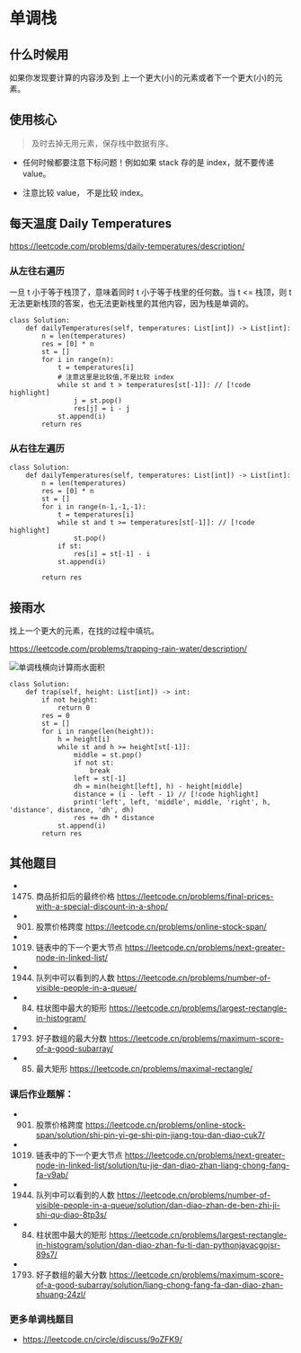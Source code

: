 # 单调栈

## 什么时候用

如果你发现要计算的内容涉及到 上一个更大(小)的元素或者下一个更大(小)的元素。

## 使用核心

> 及时去掉无用元素，保存栈中数据有序。

- 任何时候都要注意下标问题！例如如果 stack 存的是 index，就不要传递 value。

- 注意比较 value， 不是比较 index。

## 每天温度 Daily Temperatures
https://leetcode.com/problems/daily-temperatures/description/

### 从左往右遍历

一旦 t 小于等于栈顶了，意味着同时 t 小于等于栈里的任何数。当 t <= 栈顶，则 t 无法更新栈顶的答案，也无法更新栈里的其他内容，因为栈是单调的。

```python3
class Solution:
    def dailyTemperatures(self, temperatures: List[int]) -> List[int]:
        n = len(temperatures)
        res = [0] * n
        st = []
        for i in range(n):
            t = temperatures[i]
            # 注意这里是比较值,不是比较 index 
            while st and t > temperatures[st[-1]]: // [!code highlight]
                j = st.pop()
                res[j] = i - j
            st.append(i)
        return res 
```

### 从右往左遍历

```python3
class Solution:
    def dailyTemperatures(self, temperatures: List[int]) -> List[int]:
        n = len(temperatures)
        res = [0] * n
        st = []
        for i in range(n-1,-1,-1):
            t = temperatures[i]
            while st and t >= temperatures[st[-1]]: // [!code highlight]
                st.pop()
            if st:
                res[i] = st[-1] - i
            st.append(i)
        
        return res 
```

## 接雨水

找上一个更大的元素，在找的过程中填坑。 

https://leetcode.com/problems/trapping-rain-water/description/

![单调栈横向计算雨水面积](./assets/单调栈横向计算雨水面积.jpg)

```python3
class Solution:
    def trap(self, height: List[int]) -> int:
        if not height:
            return 0
        res = 0
        st = []
        for i in range(len(height)):
            h = height[i]
            while st and h >= height[st[-1]]:
                middle = st.pop() 
                if not st:
                    break
                left = st[-1]
                dh = min(height[left], h) - height[middle] 
                distance = (i - left - 1) // [!code highlight]
                print('left', left, 'middle', middle, 'right', h, 'distance', distance, 'dh', dh)
                res += dh * distance
            st.append(i)
        return res
```

## 其他题目


- 1475. 商品折扣后的最终价格 https://leetcode.cn/problems/final-prices-with-a-special-discount-in-a-shop/
- 901. 股票价格跨度 https://leetcode.cn/problems/online-stock-span/
- 1019. 链表中的下一个更大节点 https://leetcode.cn/problems/next-greater-node-in-linked-list/
- 1944. 队列中可以看到的人数 https://leetcode.cn/problems/number-of-visible-people-in-a-queue/
- 84. 柱状图中最大的矩形 https://leetcode.cn/problems/largest-rectangle-in-histogram/
- 1793. 好子数组的最大分数 https://leetcode.cn/problems/maximum-score-of-a-good-subarray/
- 85. 最大矩形 https://leetcode.cn/problems/maximal-rectangle/

### 课后作业题解：
- 901. 股票价格跨度 https://leetcode.cn/problems/online-stock-span/solution/shi-pin-yi-ge-shi-pin-jiang-tou-dan-diao-cuk7/
- 1019. 链表中的下一个更大节点 https://leetcode.cn/problems/next-greater-node-in-linked-list/solution/tu-jie-dan-diao-zhan-liang-chong-fang-fa-v9ab/
- 1944. 队列中可以看到的人数 https://leetcode.cn/problems/number-of-visible-people-in-a-queue/solution/dan-diao-zhan-de-ben-zhi-ji-shi-qu-diao-8tp3s/
- 84. 柱状图中最大的矩形 https://leetcode.cn/problems/largest-rectangle-in-histogram/solution/dan-diao-zhan-fu-ti-dan-pythonjavacgojsr-89s7/
- 1793. 好子数组的最大分数 https://leetcode.cn/problems/maximum-score-of-a-good-subarray/solution/liang-chong-fang-fa-dan-diao-zhan-shuang-24zl/

### 更多单调栈题目
- https://leetcode.cn/circle/discuss/9oZFK9/
